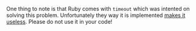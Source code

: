 One thing to note is that Ruby comes with `timeout` which was intented on solving this problem. Unfortunately they way it is implemented [makes it useless](http://jvns.ca/blog/2015/11/27/why-rubys-timeout-is-dangerous-and-thread-dot-raise-is-terrifying/). Please do not use it in your code!

